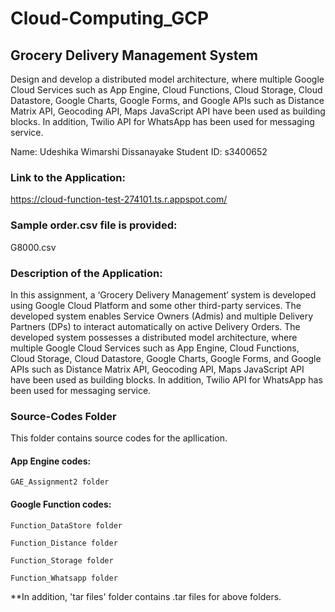 # Cloud-Computing_GCP

## Grocery Delivery Management System
Design and develop a distributed model architecture, where multiple Google Cloud Services such as App Engine, Cloud Functions, Cloud Storage, Cloud Datastore, Google Charts, Google Forms, and Google APIs such as Distance Matrix API, Geocoding API, Maps JavaScript API have been used as building blocks. In addition, Twilio API for WhatsApp has been used for messaging service.

Name: Udeshika Wimarshi Dissanayake
Student ID: s3400652

### Link to the Application: 
https://cloud-function-test-274101.ts.r.appspot.com/

### Sample order.csv file is provided:
G8000.csv

### Description of the Application:

In this assignment, a ‘Grocery Delivery Management’ system is developed using Google Cloud Platform and some other third-party services. The developed system enables Service Owners (Admis) and multiple Delivery Partners (DPs) to interact automatically on active Delivery Orders. 
The developed system possesses a distributed model architecture, where multiple Google Cloud Services such as App Engine, Cloud Functions, Cloud Storage, Cloud Datastore, Google Charts, Google Forms, and Google APIs such as Distance Matrix API, Geocoding API, Maps JavaScript API have been used as building blocks. In addition, Twilio API for WhatsApp has been used for messaging service.


### Source-Codes Folder

This folder contains source codes for the apllication.

#### App Engine codes: 
	GAE_Assignment2 folder

#### Google Function codes:
	Function_DataStore folder
	
	Function_Distance folder
	
	Function_Storage folder
	
	Function_Whatsapp folder

**In addition, 'tar files' folder contains .tar files for above folders.
